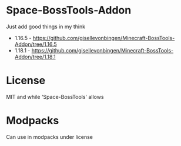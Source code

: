 # Space-BossTools-Addon
Just add good things in my think

* 1.16.5 - https://github.com/gisellevonbingen/Minecraft-BossTools-Addon/tree/1.16.5
* 1.18.1 - https://github.com/gisellevonbingen/Minecraft-BossTools-Addon/tree/1.18.1

# License

MIT and while 'Space-BossTools' allows

# Modpacks

Can use in modpacks under license

